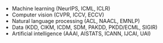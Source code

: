 - Machine learning (NeurIPS, ICML, ICLR)
- Computer vision (CVPR, ICCV, ECCV)
- Natural language processing (ACL, NAACL, EMNLP)
- Data (KDD, CIKM, ICDM, SDM, PAKDD, PKDD/ECML, SIGIR)
- Artificial intelligence (AAAI, AISTATS, ICANN, IJCAI, UAI)
